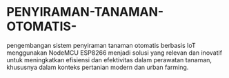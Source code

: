 # PENYIRAMAN-TANAMAN-OTOMATIS-
pengembangan sistem penyiraman tanaman otomatis berbasis IoT menggunakan NodeMCU ESP8266 menjadi solusi yang relevan dan inovatif untuk meningkatkan efisiensi dan efektivitas dalam perawatan tanaman, khususnya dalam konteks pertanian modern dan urban farming.
